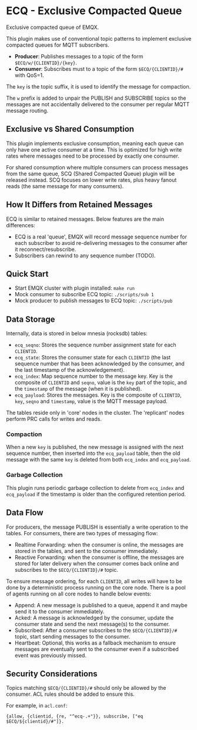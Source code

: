 # ECQ - Exclusive Compacted Queue

Exclusive compacted queue of EMQX.

This plugin makes use of conventional topic patterns to implement exclusive compacted queues for MQTT subscribers.

- **Producer**: Publishes messages to a topic of the form `$ECQ/w/{CLIENTID}/{key}`.
- **Consumer**: Subscribes must to a topic of the form `$ECQ/{CLIENTID}/#` with QoS=1.

The `key` is the topic suffix, it is used to identify the message for compaction.

The `w` prefix is added to unpair the PUBLISH and SUBSCRIBE topics so the messages are not accidentally delivered to the consumer per regular MQTT message routing.

## Exclusive vs Shared Consumption

This plugin implements exclusive consumption, meaning each queue can only have one active consumer at a time. This is optimized for high write rates where messages need to be processed by exactly one consumer.

For shared consumption where multiple consumers can process messages from the same queue, SCQ (Shared Compacted Queue) plugin will be released instead. SCQ focuses on lower write rates, plus heavy fanout reads (the same message for many consumers).

## How It Differs from Retained Messages

ECQ is similar to retained messages. Below features are the main differences:

- ECQ is a real 'queue', EMQX will record message sequence number for each subscriber to avoid re-delivering messages to the consumer after it reconnect/resubscribe.
- Subscribers can rewind to any sequence number (TODO).

## Quick Start

- Start EMQX cluster with plugin installed: `make run`
- Mock consumer to subscribe ECQ topic: `./scripts/sub 1`
- Mock producer to publish messages to ECQ topic: `./scripts/pub`

## Data Storage

Internally, data is stored in below mnesia (rocksdb) tables:

- `ecq_seqno`: Stores the sequence number assignment state for each `CLIENTID`.
- `ecq_state`: Stores the consumer state for each `CLIENTID` (the last sequence number that has been acknowledged by the consumer, and the last timestamp of the acknowledgement).
- `ecq_index`: Map sequence number to the message key. Key is the composite of `CLIENTID` and `seqno`, value is the `key` part of the topic, and the `timestamp` of the message (when it is published).
- `ecq_payload`: Stores the messages. Key is the composite of `CLIENTID`, `key`, `seqno` and `timestamp`, value is the MQTT message payload.

The tables reside only in 'core' nodes in the cluster.
The 'replicant' nodes perform PRC calls for writes and reads.

### Compaction

When a new `key` is published, the new message is assigned with the next sequence number, then inserted into the `ecq_payload` table, then the old message with the same `key` is deleted from both `ecq_index` and `ecq_payload`.

### Garbage Collection

This plugin runs periodic garbage collection to delete from `ecq_index` and `ecq_payload` if the timestamp is older than the configured retention period.

## Data Flow

For producers, the message PUBLISH is essentially a write operation to the tables.
For consumers, there are two types of messaging flow:

- Realtime Forwarding: when the consumer is online, the messages are stored in the tables, and sent to the consumer immediately.
- Reactive Forwarding: when the consumer is offline, the messages are stored for later delivery when the consumer comes back online and subscribes to the `$ECQ/{CLIENTID}/#` topic.

To ensure message ordering, for each `CLIENTID`, all writes will have to be done by a deterministic process running on the core node. There is a pool of agents running on all core nodes to handle below events:

- Append: A new message is published to a queue, append it and maybe send it to the consumer immediately.
- Acked: A message is acknowledged by the consumer, update the consumer state and send the next message(s) to the consumer.
- Subscribed: After a consumer subscribes to the `$ECQ/{CLIENTID}/#` topic, start sending messages to the consumer.
- Heartbeat: Optional, this works as a fallback mechanism to ensure messages are eventually sent to the consumer even if a subscribed event was previously missed.

## Security Considerations

Topics matching `$ECQ/{CLIENTID}/#` should only be allowed by the consumer. ACL rules should be added to ensure this.

For example, in `acl.conf`:
```
{allow, {clientid, {re, "^ecq-.+"}}, subscribe, ["eq $ECQ/${clientid}/#"]}.
```
